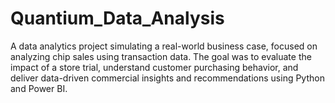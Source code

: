 # Quantium_Data_Analysis
A data analytics project simulating a real-world business case, focused on analyzing chip sales using transaction data. The goal was to evaluate the impact of a store trial, understand customer purchasing behavior, and deliver data-driven commercial insights and recommendations using Python and Power BI.
